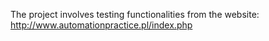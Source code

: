 The project involves testing functionalities from the website: http://www.automationpractice.pl/index.php
